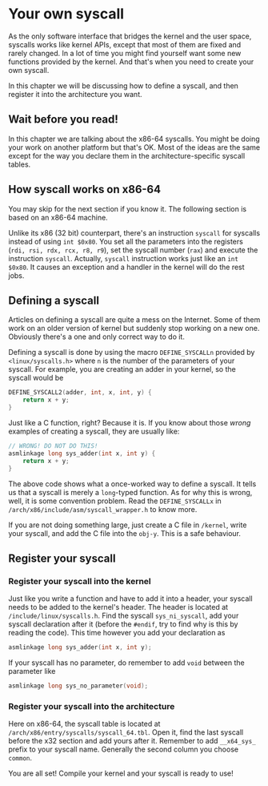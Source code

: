 # Your own syscall

As the only software interface that bridges the kernel and the user space, syscalls works like kernel APIs, except that most of them are fixed and rarely changed. In a lot of time you might find yourself want some new functions provided by the kernel. And that's when you need to create your own syscall.

In this chapter we will be discussing how to define a syscall, and then register it into the architecture you want.

## Wait before you read! 

In this chapter we are talking about the x86-64 syscalls. You might be doing your work on another platform but that's OK. Most of the ideas are the same except for the way you declare them in the architecture-specific syscall tables.

## How syscall works on x86-64

You may skip for the next section if you know it. The following section is based on an x86-64 machine. 

Unlike its x86 \(32 bit\) counterpart, there's an instruction `syscall` for syscalls instead of using `int $0x80`. You set all the parameters into the registers \(`rdi, rsi, rdx, rcx, r8, r9`\), set the syscall number \(`rax`\) and execute the instruction `syscall`. Actually, `syscall` instruction works just like an `int $0x80`. It causes an exception and a handler in the kernel will do the rest jobs.

## Defining a syscall

Articles on defining a syscall are quite a mess on the Internet. Some of them work on an older version of kernel but suddenly stop working on a new one. Obviously there's a one and only correct way to do it.

Defining a syscall is done by using the macro `DEFINE_SYSCALLn` provided by `<linux/syscalls.h>` where `n` is the number of the parameters of your syscall. For example, you are creating an adder in your kernel, so the syscall would be

```c
DEFINE_SYSCALL2(adder, int, x, int, y) {
    return x + y;
}
```

Just like a C function, right? Because it is. If you know about those _wrong_ examples of creating a syscall, they are usually like:

```c
// WRONG! DO NOT DO THIS!
asmlinkage long sys_adder(int x, int y) {
    return x + y;
}
```

The above code shows what a once-worked way to define a syscall. It tells us that a syscall is merely a `long`-typed function. As for why this is wrong, well, it is some convention problem. Read the `DEFINE_SYSCALLx` in `/arch/x86/include/asm/syscall_wrapper.h` to know more.

If you are not doing something large, just create a C file in `/kernel`, write your syscall, and add the C file into the `obj-y`. This is a safe behaviour.

## Register your syscall

### Register your syscall into the kernel

Just like you write a function and have to add it into a header, your syscall needs to be added to the kernel's header. The header is located at `/include/linux/syscalls.h`. Find the syscall `sys_ni_syscall`, add your syscall declaration after it \(before the `#endif`, try to find why is this by reading the code\). This time however you add your declaration as

```c
asmlinkage long sys_adder(int x, int y);
```

If your syscall has no parameter, do remember to add `void` between the parameter like

```c
asmlinkage long sys_no_parameter(void);
```

### Register your syscall into the architecture

Here on x86-64, the syscall table is located at `/arch/x86/entry/syscalls/syscall_64.tbl`. Open it, find the last syscall before the x32 section and add yours after it. Remember to add `__x64_sys_` prefix to your syscall name. Generally the second column you choose `common`.

You are all set! Compile your kernel and your syscall is ready to use!


